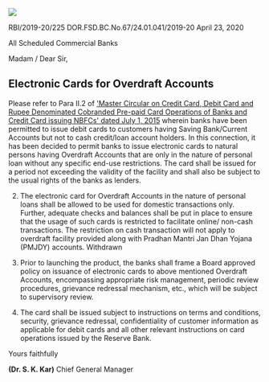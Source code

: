 ![](_page_0_Picture_0.jpeg)

RBI/2019-20/225 DOR.FSD.BC.No.67/24.01.041/2019-20 April 23, 2020

All Scheduled Commercial Banks

Madam / Dear Sir,

## **Electronic Cards for Overdraft Accounts**

Please refer to Para II.2 of ['Master Circular on Credit Card, Debit Card and Rupee Denominated Co](https://www.rbi.org.in/Scripts/BS_ViewMasCirculardetails.aspx?id=9838)[branded Pre-paid Card Operations of Banks and Credit Card issuing NBFCs' dated July 1, 2015](https://www.rbi.org.in/Scripts/BS_ViewMasCirculardetails.aspx?id=9838) wherein banks have been permitted to issue debit cards to customers having Saving Bank/Current Accounts but not to cash credit/loan account holders. In this connection, it has been decided to permit banks to issue electronic cards to natural persons having Overdraft Accounts that are only in the nature of personal loan without any specific end-use restrictions. The card shall be issued for a period not exceeding the validity of the facility and shall also be subject to the usual rights of the banks as lenders.

2. The electronic card for Overdraft Accounts in the nature of personal loans shall be allowed to be used for domestic transactions only. Further, adequate checks and balances shall be put in place to ensure that the usage of such cards is restricted to facilitate online/ non-cash transactions. The restriction on cash transaction will not apply to overdraft facility provided along with Pradhan Mantri Jan Dhan Yojana (PMJDY) accounts. Withdrawn

3. Prior to launching the product, the banks shall frame a Board approved policy on issuance of electronic cards to above mentioned Overdraft Accounts, encompassing appropriate risk management, periodic review procedures, grievance redressal mechanism, etc., which will be subject to supervisory review.

4. The card shall be issued subject to instructions on terms and conditions, security, grievance redressal, confidentiality of customer information as applicable for debit cards and all other relevant instructions on card operations issued by the Reserve Bank.

Yours faithfully

**(Dr. S. K. Kar)** Chief General Manager